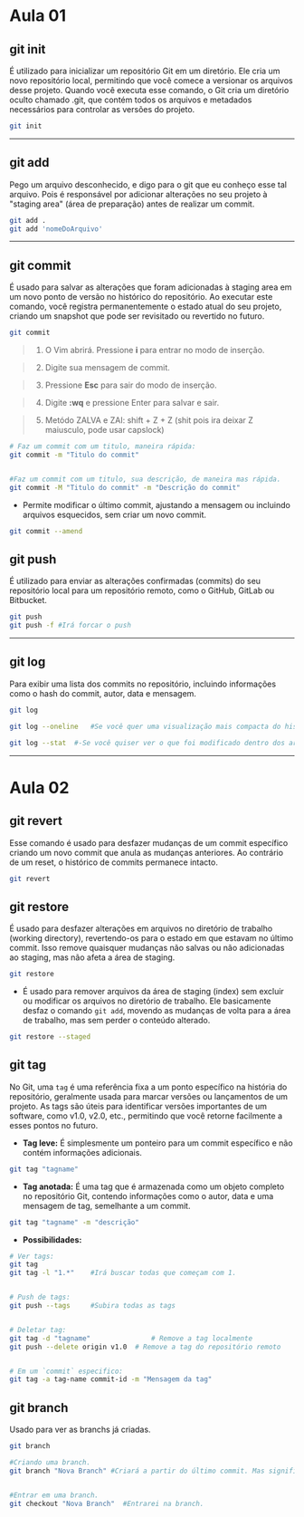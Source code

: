 # Aula 01


## git init

É utilizado para inicializar um repositório Git em um diretório. Ele cria um novo repositório local, permitindo que você comece a versionar os arquivos desse projeto. Quando você executa esse comando, o Git cria um diretório oculto chamado .git, que contém todos os arquivos e metadados necessários para controlar as versões do projeto.

```` bash
git init
````
---
## git add

Pego um arquivo desconhecido, e digo para o git que eu conheço esse tal arquivo. Pois é responsável por adicionar alterações no seu projeto à "staging area" (área de preparação) antes de realizar um commit.

`````` bash
git add .
git add 'nomeDoArquivo'
``````

---

## git commit

É usado para salvar as alterações que foram adicionadas à staging area em um novo ponto de versão no histórico do repositório. Ao executar este comando, você registra permanentemente o estado atual do seu projeto, criando um snapshot que pode ser revisitado ou revertido no futuro.




`````` bash
git commit
``````

>1.  O Vim abrirá. Pressione **i** para entrar no modo de inserção.

>2.  Digite sua mensagem de commit.

>3.  Pressione **Esc** para sair do modo de inserção.

>4.  Digite **:wq** e pressione Enter para salvar e sair.

>5.  Metódo ZALVA e ZAI:
shift + Z + Z (shit pois ira deixar Z maiusculo, pode usar capslock)

`````` bash
# Faz um commit com um titulo, maneira rápida:
git commit -m "Titulo do commit"


#Faz um commit com um titulo, sua descrição, de maneira mas rápida.
git commit -M "Titulo do commit" -m "Descrição do commit"
``````


-   Permite modificar o último commit, ajustando a mensagem ou incluindo arquivos esquecidos, sem criar um novo commit.

`````` bash
git commit --amend
``````


## git push
É utilizado para enviar as alterações confirmadas (commits) do seu repositório local para um repositório remoto, como o GitHub, GitLab ou Bitbucket.
`````` bash
git push
git push -f #Irá forcar o push
``````

---

## git log

Para exibir uma lista dos commits no repositório, incluindo informações como o hash do commit, autor, data e mensagem.
`````` bash
git log

git log --oneline   #Se você quer uma visualização mais compacta do histórico de commits.

git log --stat  #-Se você quiser ver o que foi modificado dentro dos arquivos em cada commit.
``````
---

# Aula 02


## git revert 

Esse comando é usado para desfazer mudanças de um commit específico criando um novo commit que anula as mudanças anteriores. Ao contrário de um reset, o histórico de commits permanece intacto.
`````` bash
git revert
``````  

## git restore 
É usado para desfazer alterações em arquivos no diretório de trabalho (working directory), revertendo-os para o estado em que estavam no último commit. Isso remove quaisquer mudanças não salvas ou não adicionadas ao staging, mas não afeta a área de staging.
`````` bash
git restore
`````` 

- É usado para remover arquivos da área de staging (index) sem excluir ou modificar os arquivos no diretório de trabalho. Ele basicamente desfaz o comando `git add`, movendo as mudanças de volta para a área de trabalho, mas sem perder o conteúdo alterado.
`````` bash
git restore --staged
`````` 

## git tag
No Git, uma `tag` é uma referência fixa a um ponto específico na história do repositório, geralmente usada para marcar versões ou lançamentos de um projeto. As tags são úteis para identificar versões importantes de um software, como v1.0, v2.0, etc., permitindo que você retorne facilmente a esses pontos no futuro.

- **Tag leve:** É simplesmente um ponteiro para um commit específico e não contém informações adicionais.
`````` bash
git tag "tagname"
`````` 

- **Tag anotada:** É uma tag que é armazenada como um objeto completo no repositório Git, contendo informações como o autor, data e uma mensagem de tag, semelhante a um commit.
`````` bash
git tag "tagname" -m "descrição"
`````` 
- **Possibilidades:**
`````` bash
# Ver tags:
git tag 
git tag -l "1.*"    #Irá buscar todas que começam com 1.


# Push de tags:
git push --tags     #Subira todas as tags


# Deletar tag:
git tag -d "tagname"               # Remove a tag localmente
git push --delete origin v1.0  # Remove a tag do repositório remoto


# Em um `commit` especifico:
git tag -a tag-name commit-id -m "Mensagem da tag"
``````

## git branch
Usado para ver as branchs já criadas.

`````` bash
git branch

#Criando uma branch.
git branch "Nova Branch" #Criará a partir do último commit. Mas significa que estarei nela.


#Entrar em uma branch.
git checkout "Nova Branch"  #Entrarei na branch. 
``````